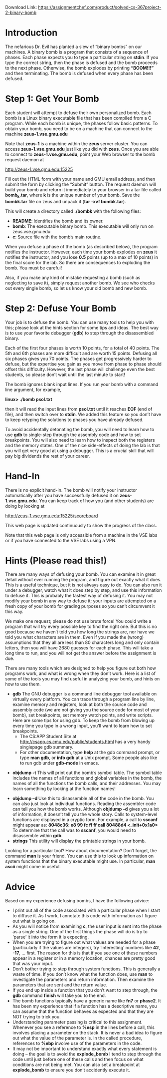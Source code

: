 Download Link: https://assignmentchef.com/product/solved-cs-367project-2-binary-bomb
<br>
<h1>Introduction</h1>

The nefarious Dr. Evil has planted a slew of “binary bombs” on our machines. A binary bomb is a program that consists of a sequence of phases. Each phase expects you to type a particular string on <strong>stdin</strong>. If you type the correct string, then the phase is defused and the bomb proceeds to the next phase. Otherwise, the bomb explodes by printing <strong>“BOOM!!!”</strong> and then terminating. The bomb is defused when every phase has been defused.

<h1>Step 1: Get Your Bomb</h1>

Each student will attempt to defuse their own personalized bomb. Each bomb is a Linux binary executable file that has been compiled from a C program. While each bomb is unique, the phases follow basic patterns. To obtain your bomb, you need to be on a machine that can connect to the machine <strong>zeus-1.vse.gmu.edu  </strong>




Note that <strong>zeus-1</strong> is a machine within the <strong>zeus </strong>server cluster. You can access <strong>zeus-1.vse.gmu.edu </strong>just like you did with<strong> zeus</strong>. Once you are able to connect to <strong>zeus-1.vse.gmu.edu</strong>, point your Web browser to the bomb request daemon at

<u>http://zeus-1.vse.gmu.edu:15225</u>







Fill out the HTML form with your name and GMU email address, and then submit the form by clicking the “Submit” button. The request daemon will build your bomb and return it immediately to your browser in a tar file called <strong>bomb<sub>k</sub>.tar</strong>, where <strong>k</strong> is the unique number of your bomb.  Save the <strong>bombk.tar</strong> file on zeus and unpack it (<strong>tar -xvf bombk.tar</strong>).




This will create a directory called <strong>./bombk</strong> with the following files:

<ul>

 <li><strong>README</strong>: Identifies the bomb and its owner.</li>

 <li><strong>bomb</strong>: The executable binary bomb. This executable will only run on zeus.vse.gmu.edu</li>

 <li><strong>c</strong>: Source file with the bomb’s main routine.</li>

</ul>







When you defuse a phase of the bomb (as described below), the program notifies the instructor. However, each time your bomb explodes on <strong>zeus</strong> it notifies the instructor, and you lose <strong>0.5</strong> points (up to a max of 10 points) in the final score for the lab. So there are consequences to exploding the bomb. You must be careful!

Also, if you make any kind of mistake requesting a bomb (such as neglecting to save it), simply request another bomb. We see who checks out every single bomb, so let us know your old bomb and new bomb.

<h1>Step 2: Defuse Your Bomb</h1>

Your job is to defuse the bomb. You can use many tools to help you with this; please look at the hints section for some tips and ideas. The best way is to use your favorite debugger (<strong>gdb</strong>) to step through the disassembled binary.

Each of the first four phases is worth 10 points, for a total of 40 points. The 5th and 6th phases are more difficult and are worth 15 points. Defusing all six phases gives you 70 points. The phases get progressively harder to defuse, but the expertise you gain as you move from phase to phase should offset this difficulty. However, the last phase will challenge even the best students, so please don’t wait until the last minute to start!




The bomb ignores blank input lines. If you run your bomb with a command line argument, for example,




<strong>                  linux&gt; ./bomb psol.txt </strong>

<strong> </strong>

then it will read the input lines from <strong>psol.txt</strong> until it reaches <strong>EOF</strong> (end of file), and then switch over to <strong>stdin</strong>. We added this feature so you don’t have to keep retyping the solutions to phases you have already defused.




To avoid accidentally detonating the bomb, you will need to learn how to use <strong>gdb</strong> to single-step through the assembly code and how to set breakpoints. You will also need to learn how to inspect both the registers and the memory states. One of the nice side-effects of doing the lab is that you will get very good at using a debugger. This is a crucial skill that will pay big dividends the rest of your career.

<strong> </strong>

<strong> </strong>

<h1>Hand-In</h1>




There is no explicit hand-in. The bomb will notify your instructor automatically after you have successfully defused it on <strong>zeus-1.vse.gmu.edu</strong>. You can keep track of how you (and other students) are doing by looking at

<u>http://zeus-1.vse.gmu.edu:15225/scoreboard</u>




This web page is updated continuously to show the progress of the class.

Note that this web page is only accessible from a machine in the VSE labs or if you have connected to the VSE labs using a VPN.

<strong> </strong>

<strong> </strong>

<h1>Hints (Please read this!)</h1>




There are many ways of defusing your bomb. You can examine it in great detail without ever running the program, and figure out exactly what it does. This is a useful technique, but it is not always easy to do. You can also run it under a debugger, watch what it does step by step, and use this information to defuse it. This is probably the fastest way of defusing it. You may not modify your bomb in any way to defuse it; your inputs are attempted on a fresh copy of your bomb for grading purposes so you can’t circumvent it this way.

We make one request; please do not use brute force! You could write a program that will try every possible key to find the right one. But this is no good because we haven’t told you how long the strings are, nor have we told you what characters are in them. Even if you made the (wrong) assumptions that they all are less than 80 characters long and only contain letters, then you will have 2680 guesses for each phase. This will take a long time to run, and you will not get the answer before the assignment is due.

There are many tools which are designed to help you figure out both how programs work, and what is wrong when they don’t work. Here is a list of some of the tools you may find useful in analyzing your bomb, and hints on how to use them.




<strong>       </strong>

<ul>

 <li><strong>gdb</strong> The GNU debugger is a command line debugger tool available on virtually every platform. You can trace through a program line by line, examine memory and registers, look at both the source code and assembly code (we are not giving you the source code for most of your bomb), set breakpoints, set memory watch points, and write scripts. Here are some tips for using gdb. To keep the bomb from blowing up every time you type in a wrong input, you’ll want to learn how to set breakpoints.

  <ul>

   <li>The CS:APP Student Site at <u>http://csapp.cs.cmu.edu/public/students.html</u> has a very handy singlepage gdb summary.</li>

   <li>For other documentation, type <strong>help</strong> at the gdb command prompt, or type <strong>man gdb</strong>, or <strong>info gdb</strong> at a Unix prompt. Some people also like to run gdb under <strong>gdb-mode</strong> in emacs.</li>

  </ul></li>

</ul>




<ul>

 <li><strong>objdump -t</strong> This will print out the bomb’s symbol table. The symbol table includes the names of all functions and global variables in the bomb, the names of all the functions the bomb calls, and their addresses. You may learn something by looking at the function names!</li>

</ul>




<ul>

 <li><strong>objdump –d </strong>Use this to disassemble all of the code in the bomb. You can also just look at individual functions. Reading the assembler code can tell you how the bomb works. Although <strong>objdump</strong> <strong>-d</strong> gives you a lot of information, it doesn’t tell you the whole story. Calls to system-level functions are displayed in a cryptic form. For example, a call to <strong>sscanf</strong> might appear as: <strong>8048c36: e8 99 fc ff ff call 80488d4 &lt;_init+0x1a0&gt;</strong> To determine that the call was to <strong>sscanf</strong>, you would need to disassemble within <strong>gdb</strong>.</li>

 <li><strong>strings</strong> This utility will display the printable strings in your bomb.</li>

</ul>




Looking for a particular tool? How about documentation? Don’t forget, the command <strong>man</strong> is your friend. You can use this to look up information on system functions that the binary executable might use.  In particular, <strong>man ascii</strong> might come in useful.

<strong> </strong>

<h1>Advice</h1>

Based on my experience defusing bombs, I have the following advice:

<ul>

 <li>I print out all of the code associated with a particular phase when I start to diffuse it. As I work, I annotate this code with information as I figure out what is going on.</li>

 <li>As you will notice from examining <strong>c</strong>, the user input is sent into the phase as a single string. One of the first things the phase will do is try to ‘parse’ it into the form it is expecting.</li>

 <li>When you are trying to figure out what values are needed for a phase (particularly if the values are integers), try ‘interesting’ numbers like <strong>42</strong>, <strong>-17</strong>, … first. The reason for this is that if you see one of these numbers appear in a register or in a memory location, chances are pretty good that was your input.</li>

 <li>Don’t bother trying to step through system functions. This is generally a waste of time. If you don’t know what the function does, use <strong>man</strong> to investigate the parameters and return information. Then examine the parameters that are sent and the return value.</li>

 <li>If you end up inside a function that you don’t want to step through, the <strong>gdb</strong> command <strong>finish</strong> will take you to the end.</li>

 <li>The bomb functions typically have a generic name like <strong>fn7</strong> or <strong>phase2</strong>. It has been my experience that if a function has a descriptive name, you can assume that the function behaves as expected and that they are NOT trying to trick you.</li>

 <li>Understanding parameter passing is critical to this assignment. Whenever you see a reference to <strong>%esp</strong> in the lines before a call, this involves placing a parameter on the stack. It is never a bad idea to figure out what the value of the parameter is. In the called procedure, references to <strong>%ebp</strong> involve use of the parameters in the code.</li>

 <li>It may not be important to understand exactly what every statement is doing – the goal is to avoid the <strong>explode_bomb</strong> I tend to step through the code until just before one of these calls and then focus on what conditions are not being met. You can also set a breakpoint at <strong>explode_bomb</strong> to ensure you don’t accidently execute it.</li>

</ul>


